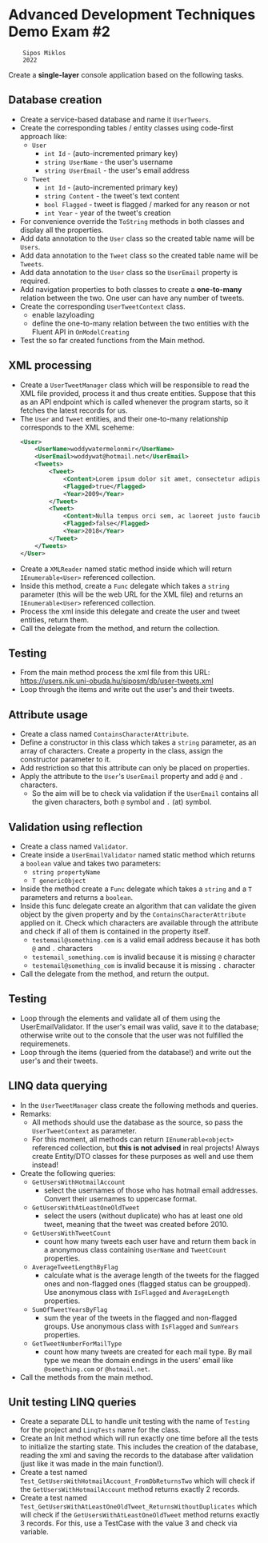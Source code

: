 # Advanced Development Techniques Demo Exam #2

```
    Sipos Miklos
    2022
```

Create a **single-layer** console application based on the following tasks.

## Database creation
- Create a service-based database and name it `UserTweers`.
- Create the corresponding tables / entity classes using code-first approach like:
    - `User`
        - `int Id` - (auto-incremented primary key)
        - `string UserName` - the user's username
        - `string UserEmail` - the user's email address
    - `Tweet`
        - `int Id` - (auto-incremented primary key)
        - `string Content` - the tweet's text content
        - `bool Flagged` - tweet is flagged / marked for any reason or not
        - `int Year` - year of the tweet's creation
- For convenience override the `ToString` methods in both classes and display all the properties.
- Add data annotation to the `User` class so the created table name will be `Users`.
- Add data annotation to the `Tweet` class so the created table name will be `Tweets`.
- Add data annotation to the `User` class so the `UserEmail` property is required.
- Add navigation properties to both classes to create a **one-to-many** relation between the two. One user can have any number of tweets.
- Create the corresponding `UserTweetContext` class.
    - enable lazyloading
    - define the one-to-many relation between the two entities with the Fluent API in `OnModelCreating`
- Test the so far created functions from the Main method.

## XML processing
- Create a `UserTweetManager` class which will be responsible to read the XML file provided, process it and thus create entities. Suppose that this as an API endpoint which is called whenever the program starts, so it fetches the latest records for us.
- The `User` and `Tweet` entities, and their one-to-many relationship corresponds to the XML sceheme:
    ```xml
    <User>
        <UserName>woddywatermelonmir</UserName>
        <UserEmail>woddywat@hotmail.net</UserEmail>
        <Tweets>
            <Tweet>
                <Content>Lorem ipsum dolor sit amet, consectetur adipiscing elit.</Content>
                <Flagged>true</Flagged>
                <Year>2009</Year>
            </Tweet>
            <Tweet>
                <Content>Nulla tempus orci sem, ac laoreet justo faucibus quis.</Content>
                <Flagged>false</Flagged>
                <Year>2018</Year>
            </Tweet>
        </Tweets>
    </User>
    ```
- Create a `XMLReader` named static method inside which will return `IEnumerable<User>` referenced collection.
- Inside this method, create a `Func` delegate which takes a `string` parameter (this will be the web URL for the XML file) and returns an `IEnumerable<User>` referenced collection.
- Process the xml inside this delegate and create the user and tweet entities, return them.
- Call the delegate from the method, and return the collection.

## Testing
- From the main method process the xml file from this URL: https://users.nik.uni-obuda.hu/siposm/db/user-tweets.xml
- Loop through the items and write out the user's and their tweets.

## Attribute usage
- Create a class named `ContainsCharacterAttribute`.
- Define a constructor in this class which takes a `string` parameter, as an array of characters. Create a property in the class, assign the constructor parameter to it.
- Add restriction so that this attribute can only be placed on properties.
- Apply the attribute to the `User`'s `UserEmail` property and add `@` and `.` characters.
    - So the aim will be to check via validation if the `UserEmail` contains all the given characters, both `@` symbol and `.` (at) symbol.

## Validation using reflection
- Create a class named `Validator`.
- Create inside a `UserEmailValidator` named static method which returns a `boolean` value and takes two parameters:
    - `string propertyName`
    - `T genericObject`
- Inside the method create a `Func` delegate which takes a `string` and a `T` parameters and returns a `boolean`.
- Inside this func delegate create an algorithm that can validate the given object by the given property and by the `ContainsCharacterAttribute` applied on it. Check which characters are available through the attribute and check if all of them is contained in the property itself.
    - `testemail@something.com` is a valid email address because it has both `@` and `.` characters
    - `testemail_something.com` is invalid because it is missing `@` character
    - `testemail@something_com` is invalid because it is missing `.` character
- Call the delegate from the method, and return the output.

## Testing
- Loop through the elements and validate all of them using the UserEmailValidator. If the user's email was valid, save it to the database; otherwise write out to the console that the user was not fulfilled the requiremenets.
- Loop through the items (queried from the database!) and write out the user's and their tweets.

## LINQ data querying
- In the `UserTweetManager` class create the following methods and queries.
- Remarks:
    - All methods should use the database as the source, so pass the `UserTweetContext` as parameter.
    - For this moment, all methods can return `IEnumerable<object>` referenced collection, but **this is not advised** in real projects! Always create Entity/DTO classes for these purposes as well and use them instead!
- Create the following queries:
    - `GetUsersWithHotmailAccount`
        - select the usernames of those who has hotmail email addresses. Convert their usernames to uppercase format.
    - `GetUsersWithAtLeastOneOldTweet`
        - select the users (without duplicate) who has at least one old tweet, meaning that the tweet was created before 2010.
    - `GetUsersWithTweetCount`
        - count how many tweets each user have and return them back in a anonymous class containing `UserName` and `TweetCount` properties.
    - `AverageTweetLengthByFlag`
        - calculate what is the average length of the tweets for the flagged ones and non-flagged ones (flagged status can be groupped). Use anonymous class with `IsFlagged` and `AverageLength` properties.
    - `SumOfTweetYearsByFlag`
        - sum the year of the tweets in the flagged and non-flagged groups. Use anonymous class with `IsFlagged` and `SumYears` properties.
    - `GetTweetNumberForMailType`
        - count how many tweets are created for each mail type. By mail type we mean the domain endings in the users' email like `@something.com` or `@hotmail.net`.
- Call the methods from the main method.

## Unit testing LINQ queries
- Create a separate DLL to handle unit testing with the name of `Testing` for the project and `LinqTests` name for the class.
- Create an Init method which will run exactly one time before all the tests to initialize the starting state. This includes the creation of the database, reading the xml and saving the records to the database after validation (just like it was made in the main function!).
- Create a test named `Test_GetUsersWithHotmailAccount_FromDbReturnsTwo` which will check if the `GetUsersWithHotmailAccount` method returns exactly 2 records.
- Create a test named `Test_GetUsersWithAtLeastOneOldTweet_ReturnsWithoutDuplicates` which will check if the `GetUsersWithAtLeastOneOldTweet` method returns exactly 3 records. For this, use a TestCase with the value 3 and check via variable.